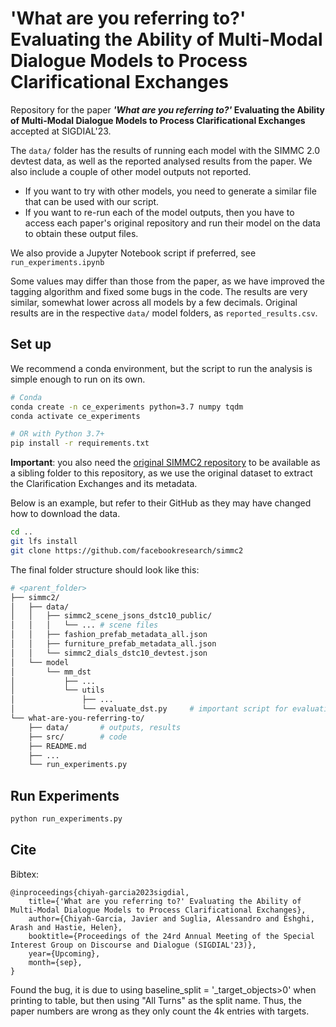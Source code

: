 # 'What are you referring to?' Evaluating the Ability of Multi-Modal Dialogue Models to Process Clarificational Exchanges

Repository for the paper **_'What are you referring to?'_ Evaluating the Ability of Multi-Modal Dialogue Models to Process Clarificational Exchanges** accepted at SIGDIAL'23. 

The `data/` folder has the results of running each model with the SIMMC 2.0 devtest data, as well as the reported analysed results from the paper. We also include a couple of other model outputs not reported.
- If you want to try with other models, you need to generate a similar file that can be used with our script.
- If you want to re-run each of the model outputs, then you have to access each paper's original repository and run their model on the data to obtain these output files.

We also provide a Jupyter Notebook script if preferred, see `run_experiments.ipynb`

Some values may differ than those from the paper, as we have improved the tagging algorithm and fixed some bugs in the code. The results are very similar, somewhat lower across all models by a few decimals. Original results are in the respective `data/` model folders, as `reported_results.csv`.


## Set up

We recommend a conda environment, but the script to run the analysis is simple enough to run on its own.

```bash
# Conda
conda create -n ce_experiments python=3.7 numpy tqdm
conda activate ce_experiments

# OR with Python 3.7+
pip install -r requirements.txt
```

**Important**: you also need the [original SIMMC2 repository](https://github.com/facebookresearch/simmc2) to be 
available as a sibling folder to this repository, as we use the original dataset 
to extract the Clarification Exchanges and its metadata.

Below is an example, but refer to their GitHub as they may have changed how to download the data.
```bash
cd ..
git lfs install
git clone https://github.com/facebookresearch/simmc2
```

The final folder structure should look like this:

```bash
# <parent_folder>
├── simmc2/
│   ├── data/
│   │   ├── simmc2_scene_jsons_dstc10_public/
│   │   │   └── ... # scene files
│   │   ├── fashion_prefab_metadata_all.json
│   │   ├── furniture_prefab_metadata_all.json
│   │   └── simmc2_dials_dstc10_devtest.json
│   └── model
│       └── mm_dst
│           ├── ...
│           └── utils
│               ├── ...
│               └── evaluate_dst.py     # important script for evaluation
└── what-are-you-referring-to/
    ├── data/       # outputs, results
    ├── src/        # code
    ├── README.md
    ├── ...
    └── run_experiments.py

```

## Run Experiments

```bash
python run_experiments.py
```

## Cite

Bibtex:

```
@inproceedings{chiyah-garcia2023sigdial,
    title={'What are you referring to?' Evaluating the Ability of Multi-Modal Dialogue Models to Process Clarificational Exchanges},
    author={Chiyah-Garcia, Javier and Suglia, Alessandro and Eshghi, Arash and Hastie, Helen},
    booktitle={Proceedings of the 24rd Annual Meeting of the Special Interest Group on Discourse and Dialogue (SIGDIAL'23)},
    year={Upcoming},
    month={sep},
}
```

Found the bug, it is due to using     baseline_split = '_target_objects>0' when printing to table, but then using "All Turns" as the split name. Thus, the paper numbers are wrong as they only count the 4k entries with targets.
